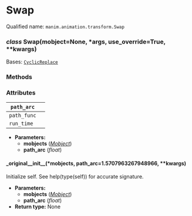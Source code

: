 # Swap

Qualified name: `manim.animation.transform.Swap`

### *class* Swap(mobject=None, \*args, use_override=True, \*\*kwargs)

Bases: [`CyclicReplace`](manim.animation.transform.CyclicReplace.md#manim.animation.transform.CyclicReplace)

### Methods

### Attributes

| `path_arc`   |    |
|--------------|----|
| `path_func`  |    |
| `run_time`   |    |
* **Parameters:**
  * **mobjects** ([*Mobject*](manim.mobject.mobject.Mobject.md#manim.mobject.mobject.Mobject))
  * **path_arc** (*float*)

#### \_original_\_init_\_(\*mobjects, path_arc=1.5707963267948966, \*\*kwargs)

Initialize self.  See help(type(self)) for accurate signature.

* **Parameters:**
  * **mobjects** ([*Mobject*](manim.mobject.mobject.Mobject.md#manim.mobject.mobject.Mobject))
  * **path_arc** (*float*)
* **Return type:**
  None
